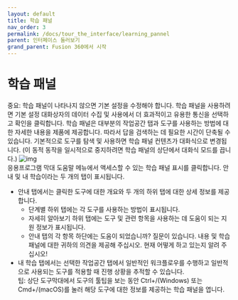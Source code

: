 ```yaml
---
layout: default
title: 학습 패널
nav_order: 3
permalink: /docs/tour_the_interface/learning_pannel
parent: 인터페이스 둘러보기
grand_parent: Fusion 360에서 시작
---
```

# 학습 패널
중요: 학습 패널이 나타나지 않으면 기본 설정을 수정해야 합니다. 학습 패널을 사용하려면 기본 설정 대화상자의 데이터 수집 및 사용에서 더 효과적이고 유용한 통신을 선택하고 확인을 클릭합니다.
학습 패널은 대부분의 작업공간 탭과 도구를 사용하는 방법에 대한 자세한 내용을 제품에 제공합니다. 따라서 답을 검색하는 데 필요한 시간이 단축될 수 있습니다. 기본적으로 도구를 탐색 및 사용하면 학습 패널 컨텐츠가 대화식으로 변경됩니다. (이 동적 동작을 일시적으로 중지하려면 학습 패널의 상단에서 대화식 모드를 끕니다.)
![img](https://help.autodesk.com/cloudhelp/KOR/Fusion-GetStarted/images/learning-panel-example.png)  
응용프로그램 막대 도움말 메뉴에서 액세스할 수 있는 학습 패널 표시를 클릭합니다. 안내 및 내 학습이라는 두 개의 탭이 표시됩니다.

* 안내 탭에서는 클릭한 도구에 대한 개요와 두 개의 하위 탭에 대한 상세 정보를 제공합니다.
  - 단계별 하위 탭에는 각 도구를 사용하는 방법이 표시됩니다.
  - 자세히 알아보기 하위 탭에는 도구 및 관련 항목을 사용하는 데 도움이 되는 지원 정보가 표시됩니다.
  - 안내 탭의 각 항목 하단에는 도움이 되었습니까? 질문이 있습니다. 내용 및 학습 패널에 대한 귀하의 의견을 제공해 주십시오. 현재 어떻게 하고 있는지 알려 주십시오!
* 내 학습 탭에서는 선택한 작업공간 탭에서 일반적인 워크플로우를 수행하고 일반적으로 사용되는 도구를 적용할 때 진행 상황을 추적할 수 있습니다.  
팁: 상단 도구막대에서 도구의 툴팁을 보는 동안 Ctrl+/(Windows) 또는 Cmd+/(macOS)를 눌러 해당 도구에 대한 정보를 제공하는 학습 패널을 엽니다.